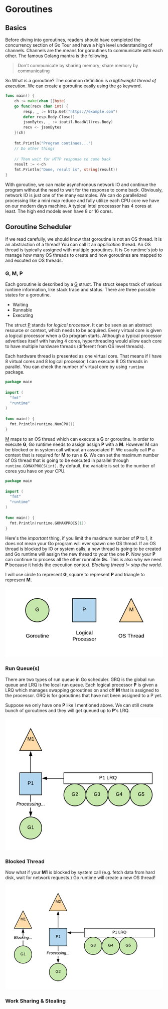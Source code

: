 # Goroutines

## Basics

Before diving into goroutines, readers should have completed the concurrency section of Go Tour and
have a high level understanding of channels. Channels are the means for goroutines to communicate
with each other. The famous Golang mantra is the following.

> Don't communicate by sharing memory; share memory by communicating

So What is a goroutine? The common definition is *a lightweight thread of execution*. We can create
a goroutine easily using the `go` keyword.

```go
func main() {
    ch := make(chan []byte)
    go func(recv chan int) {
        resp, _ := http.Get("https://example.com")
        defer resp.Body.Close()
        jsonBytes, _ := ioutil.ReadAll(res.Body)
        recv <- jsonBytes
    }(ch)

    fmt.Println("Program continues...")
    // Do other things

    // Then wait for HTTP response to come back
    result := <-ch
    fmt.Println("Done, result is", string(result))
}
```

With goroutine, we can make asynchronous network IO and continue the program without the need to wait
for the response to come back. Obviously, network IO is just one of the many examples. We can do
parallelized processing like a mini map reduce and fully utilize each CPU core we have on our modern
days machine. A typical Intel processsor has 4 cores at least. The high end models even have 8 or 16
cores.

## Goroutine Scheduler

If we read carefully, we should know that goroutine is not an OS thread. It is an abstraction of a
thread! You can call it an *application* thread. An OS thread is typically assigned with multiple
goroutines. It is Go runtime's job to manage how many OS threads to create and how goroutines are
mapped to and excuted on OS threads.

### G, M, P

Each goroutine is described by a [G][1] struct. The struct keeps track of various runtime information,
like stack trace and status. There are three possible states for a goroutine.

* Waiting
* Runnable
* Executing

The struct [P][3] stands for *logical processor*. It can be seen as an abstract resource or context,
which needs to be acquired. Every virtual core is given a logical processor when a Go program starts.
Although a typical processor advertises itself with having 4 cores, hyperthreading would allow each
core to have multiple hardware threads (different from OS level threads).

Each hardware thread is presented as one virtual core. That means if I have 8 virtual cores and 8
logical processor, I can execute 8 OS threads in parallel. You can check the number of virtual core
by using `runtime` package.

```go
package main

import (
  "fmt"
  "runtime"
)

func main() {
  fmt.Println(runtime.NumCPU())
}
```

[M][2] maps to an OS thread which can execute a **G** or goroutine. In order to execute **G**, Go
runtime needs to assign assign **P** with a **M**. However M can be blocked or in system call without
an associated P. We usually call **P** a context that is required for **M** to run a **G**. We can
set the maximum number of OS thread that is going to be executed in parallel through
`runtime.GOMAXPROCS(int)`. By default, the variable is set to the number of cores you have on your
CPU.

```go
package main

import (
  "fmt"
  "runtime"
)

func main() {
  fmt.Println(runtime.GOMAXPROCS(1))
}
```

Here's the *important* thing, if you limit the maximum number of **P** to 1, it does not mean your Go
program will ever spawn one OS thread. If an OS thread is blocked by IO or system calls, a new
thread is going to be created and Go runtime will assign the new thread to your the one **P**. Now
your **P** can continue to process all the other runnable **G**s. This is also why we need **P**
because it holds the execution context. *Blocking thread != stop the world*.

I will use circle to represent **G**, square to represent **P** and triangle to represent **M**.

![shapes](./assets/gpm.png)

### Run Queue(s)

There are two types of run queue in Go scheduler. GRQ is the global run queue and LRQ is the local
run queue. Each logical processor **P** is given a LRQ which manages swapping goroutines on and off
**M** that is assigned to the processor. GRQ is for goroutines that have not been assigned to a P yet.

Suppose we only have one **P** like I mentioned above. We can still create bunch of goroutines and
they will get queued up to **P**'s LRQ.

![local run queue](./assets/local_run_queue.png)

### Blocked Thread

Now what if your **M1** is blocked by system call (e.g. fetch data from hard disk, wait for network
requests.) Go runtime will create a new OS thread!

![thread is blocked](./assets/thread_is_blocked.png)

### Work Sharing & Stealing

[1]: https://github.com/golang/go/blob/master/src/runtime/runtime2.go#L339
[2]: https://github.com/golang/go/blob/master/src/runtime/runtime2.go#L404
[3]: https://github.com/golang/go/blob/master/src/runtime/runtime2.go#L474